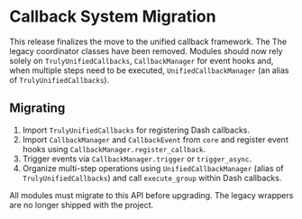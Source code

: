 # Callback System Migration

This release finalizes the move to the unified callback framework. The
The legacy coordinator classes have been removed. Modules should now rely solely
on `TrulyUnifiedCallbacks`,
`CallbackManager` for event hooks and, when multiple steps need to be executed,
`UnifiedCallbackManager` (an alias of `TrulyUnifiedCallbacks`).

## Migrating

1. Import `TrulyUnifiedCallbacks` for registering Dash callbacks.
2. Import `CallbackManager` and `CallbackEvent` from `core` and register event
   hooks using `CallbackManager.register_callback`.
3. Trigger events via `CallbackManager.trigger` or `trigger_async`.
4. Organize multi-step operations using `UnifiedCallbackManager` (alias of
   `TrulyUnifiedCallbacks`) and call `execute_group` within Dash callbacks.


All modules must migrate to this API before upgrading. The legacy wrappers are
no longer shipped with the project.
